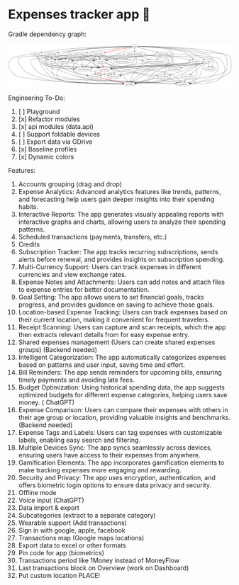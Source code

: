 # Expenses tracker app 🫰

Gradle dependency graph:

![](/gradle/graphs/all_modules9.dot.png)

Engineering To-Do:

1) [ ] Playground
2) [x] Refactor modules
3) [x] api modules (data.api)
4) [ ] Support foldable devices
5) [ ] Export data via GDrive
6) [x] Baseline profiles
7) [x] Dynamic colors

Features:

1) Accounts grouping (drag and drop)
2) Expense Analytics: Advanced analytics features like trends, patterns, and forecasting help users gain deeper insights into their spending habits.
3) Interactive Reports: The app generates visually appealing reports with interactive graphs and charts, allowing users to analyze their spending patterns.
4) Scheduled transactions (payments, transfers, etc.)
5) Credits
6) Subscription Tracker: The app tracks recurring subscriptions, sends alerts before renewal, and provides insights on subscription spending.
7) Multi-Currency Support: Users can track expenses in different currencies and view exchange rates.
8) Expense Notes and Attachments: Users can add notes and attach files to expense entries for better documentation.
9) Goal Setting: The app allows users to set financial goals, tracks progress, and provides guidance on saving to achieve those goals.
10) Location-based Expense Tracking: Users can track expenses based on their current location, making it convenient for frequent travelers.
11) Receipt Scanning: Users can capture and scan receipts, which the app then extracts relevant details from for easy expense entry.
12) Shared expenses management (Users can create shared expenses groups) (Backend needed)
13) Intelligent Categorization: The app automatically categorizes expenses based on patterns and user input, saving time and effort.
14) Bill Reminders: The app sends reminders for upcoming bills, ensuring timely payments and avoiding late fees.
15) Budget Optimization: Using historical spending data, the app suggests optimized budgets for different expense categories, helping users save money. (
    ChatGPT)
16) Expense Comparison: Users can compare their expenses with others in their age group or location, providing valuable insights and benchmarks. (Backend
    needed)
17) Expense Tags and Labels: Users can tag expenses with customizable labels, enabling easy search and filtering.
18) Multiple Devices Sync: The app syncs seamlessly across devices, ensuring users have access to their expenses from anywhere.
19) Gamification Elements: The app incorporates gamification elements to make tracking expenses more engaging and rewarding.
20) Security and Privacy: The app uses encryption, authentication, and offers biometric login options to ensure data privacy and security.
21) Offline mode
22) Voice input (ChatGPT)
23) Data import & export
24) Subcategories (extract to a separate category)
25) Wearable support (Add transactions)
26) Sign in with google, apple, facebook
27) Transactions map (Google maps locations)
28) Export data to excel or other formats
29) Pin code for app (biometrics)
30) Transactions period like 1Money instead of MoneyFlow
31) Last transactions block on Overview (work on Dashboard)
32) Put custom location PLACE!
